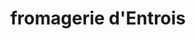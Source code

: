 ---
title: "fromagerie d'Entrois"
url: /saint-hilaire-de-gondilly/fromagerie-dentrois/
shop: ferme
---